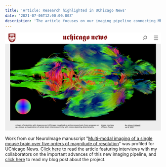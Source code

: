 ```yaml
---
title: 'Article: Research highlighted in UChicago News'
date: '2021-07-06T12:00:00.00Z'
description: 'The article focuses on our imaging pipeline connecting MRI to electron microscopy in the same sample using synchrotron microCT.'
---
```


[![](screenshot.png)](https://news.uchicago.edu/story/researchers-image-entire-mouse-brain-first-time?utm_source=dlvr.it&utm_medium=twitter)

Work from our NeuroImage manuscript "[Multi-modal imaging of a single mouse
brain over five orders of magnitude of
resolution](https://www.sciencedirect.com/science/article/pii/S1053811921005279?via%3Dihub)"
was profiled for UChicago News. [Click
here](https://news.uchicago.edu/story/researchers-image-entire-mouse-brain-first-time?utm_source=dlvr.it&utm_medium=twitter)
to read the article featuring interviews with my collaborators on the important
advances of this new imaging pipeline, and [click
here](/news/imaging-pipeline-paper/) to read my blog post about the project.
